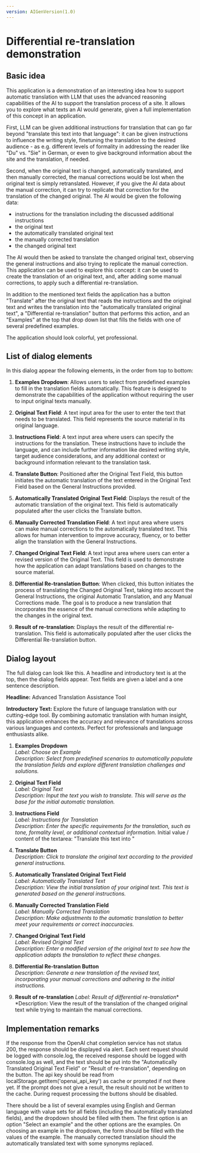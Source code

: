 ```yaml
---
version: AIGenVersion(1.0)
---
```


# Differential re-translation demonstration

## Basic idea

This application is a demonstration of an interesting idea how to support automatic translation with LLM that uses
the advanced reasoning capabilities of the AI to support the translation process of a site. It allows you to explore 
what texts an AI would generate, given a full implementation of this concept in an application.

First, LLM can be given additional instructions for translation that can go far beyond "translate this text into that
language": it can be given instructions to influence the writing style, finetuning the translation to the desired
audience - as e.g. different levels of formality in addressing the reader like "Du" vs. "Sie" in German, or even to give
background information about the site and the translation, if needed.

Second, when the original text is changed, automatically translated, and then manually corrected, the manual corrections
would be lost when the original text is simply retranslated. However, if you give the AI data about the manual
correction, it can try to replicate that correction for the translation of the changed original. The AI would be
given the following data:

- instructions for the translation including the discussed additional instructions
- the original text
- the automatically translated original text
- the manually corrected translation
- the changed original text

The AI would then be asked to translate the changed original text, observing the general instructions and also trying to
replicate the manual correction. This application can be used to explore this concept: it can be used to create the
translation of an original text, and, after adding some manual corrections, to apply such a differential re-translation.

In addition to the mentioned text fields the application has a button "Translate" after the original text that reads
the instructions and the original text and writes the translation into the "automatically translated original
text", a "Differential re-translation" button that performs this action, and an "Examples" at the top that drop down list that fills 
the fields with one of several predefined examples.

The application should look colorful, yet professional.

## List of dialog elements

In this dialog appear the following elements, in the order from top to bottom:

1. **Examples Dropdown**: Allows users to select from predefined examples to fill in the translation fields automatically. This feature is designed to demonstrate the capabilities of the application without requiring the user to input original texts manually.

2. **Original Text Field**: A text input area for the user to enter the text that needs to be translated. This field represents the source material in its original language.

3. **Instructions Field**: A text input area where users can specify the instructions for the 
   translation. These instructions have to include the language, and can include further information like desired 
   writing style, target audience considerations, and 
   any additional context or background information relevant to the translation task.

4. **Translate Button**: Positioned after the Original Text Field, this button initiates the automatic translation of the text entered in the Original Text Field based on the General Instructions provided. 

5. **Automatically Translated Original Text Field**: Displays the result of the automatic translation of the original text. This field is automatically populated after the user clicks the Translate button.

6. **Manually Corrected Translation Field**: A text input area where users can make manual corrections to the automatically translated text. This allows for human intervention to improve accuracy, fluency, or to better align the translation with the General Instructions.

7. **Changed Original Text Field**: A text input area where users can enter a revised version of the Original Text. This field is used to demonstrate how the application can adapt translations based on changes to the source material.

8. **Differential Re-translation Button**: When clicked, this button initiates the process of translating the Changed Original Text, taking into account the General Instructions, the original Automatic Translation, and any Manual Corrections made. The goal is to produce a new translation that incorporates the essence of the manual corrections while adapting to the changes in the original text.

9. **Result of re-translation**: Displays the result of the differential re-translation. This field is automatically 
   populated after the user clicks the Differential Re-translation button.

## Dialog layout

The full dialog can look like this. A headline and introductory text is at the top, then the dialog fields appear. 
Text fields are given a label and a one sentence description.

**Headline:** Advanced Translation Assistance Tool

**Introductory Text:** Explore the future of language translation with our cutting-edge tool. By combining automatic translation with human insight, this application enhances the accuracy and relevance of translations across various languages and contexts. Perfect for professionals and language enthusiasts alike.

1. **Examples Dropdown**  
   *Label: Choose an Example*  
   *Description: Select from predefined scenarios to automatically populate the translation fields and explore different translation challenges and solutions.*

2. **Original Text Field**  
   *Label: Original Text*  
   *Description: Input the text you wish to translate. This will serve as the base for the initial automatic translation.*

3. **Instructions Field**  
   *Label: Instructions for Translation*  
   *Description: Enter the specific requirements for the translation, such as tone, formality level, or additional 
   contextual information.*
   Initial value / content of the textarea: "Translate this text into "

4. **Translate Button**  
   *Description: Click to translate the original text according to the provided general instructions.*

5. **Automatically Translated Original Text Field**  
   *Label: Automatically Translated Text*  
   *Description: View the initial translation of your original text. This text is generated based on the general instructions.*

6. **Manually Corrected Translation Field**  
   *Label: Manually Corrected Translation*  
   *Description: Make adjustments to the automatic translation to better meet your requirements or correct inaccuracies.*

7. **Changed Original Text Field**  
   *Label: Revised Original Text*  
   *Description: Enter a modified version of the original text to see how the application adapts the translation to reflect these changes.*

8. **Differential Re-translation Button**  
   *Description: Generate a new translation of the revised text, incorporating your manual corrections and adhering to the initial instructions.*

9. **Result of re-translation**
   *Label: Result of differential re-translation**
   *Description: View the result of the translation of the changed original text while trying to maintain the manual 
   corrections.

## Implementation remarks

If the response from the OpenAI chat completion service has not status 200, the response should be displayed via alert.
Each sent request should be logged with console.log, the received response should be logged with console.log as well,
 and the text should be put into the "Automatically Translated Original Text Field" or "Result of re-translation", depending on the button.
The api key should be read from localStorage.getItem('openai_api_key') as cache or prompted if not there yet.
If the prompt does not give a result, the result should not be written to the cache.
During request processing the buttons should be disabled.

There should be a list of several examples using English and German language with value sets for all fields
(including the automatically translated fields), and the dropdown should be filled with them.
The first option is an option "Select an example" and the other options are the examples.
On choosing an example in the dropdown, the form should be filled with the values of the example.
The manually corrected translation should the automatically translated text with some synonyms replaced.
